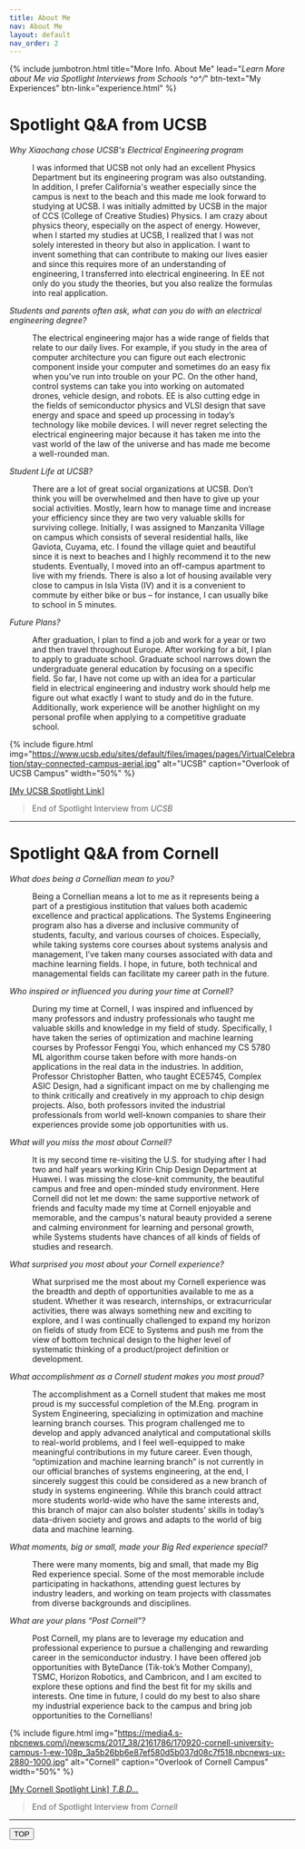 ```yaml
---
title: About Me
nav: About Me
layout: default
nav_order: 2
---
```


{% include jumbotron.html title="More Info. About Me" lead="<i>Learn More about Me via Spotlight Interviews from Schools \^o^/</i>" btn-text="My Experiences" btn-link="experience.html" %}

<h1 class="display-1">Spotlight Q&A from UCSB</h1>

<p class="h3"><i>Why Xiaochang chose UCSB's Electrical Engineering program</i></p>

<p style="padding: 0 40px;">
I was informed that UCSB not only had an excellent Physics Department but its engineering program was also outstanding. In addition, I prefer California's weather especially since the campus is next to the beach and this made me look forward to studying at UCSB. I was initially admitted by UCSB in the major of CCS (College of Creative Studies) Physics. I am crazy about physics theory, especially on the aspect of energy. However, when I started my studies at UCSB, I realized that I was not solely interested in theory but also in application. I want to invent something that can contribute to making our lives easier and since this requires more of an understanding of engineering, I transferred into electrical engineering. In EE not only do you study the theories, but you also realize the formulas into real application.
</p>

<p class="h3"><i>Students and parents often ask, what can you do with an electrical engineering degree?</i></p>

<p style="padding: 0 40px;">
The electrical engineering major has a wide range of fields that relate to our daily lives. For example, if you study in the area of computer architecture you can figure out each electronic component inside your computer and sometimes do an easy fix when you’ve run into trouble on your PC. On the other hand, control systems can take you into working on automated drones, vehicle design, and robots. EE is also cutting edge in the fields of semiconductor physics and VLSI design that save energy and space and speed up processing in today’s technology like mobile devices. I will never regret selecting the electrical engineering major because it has taken me into the vast world of the law of the universe and has made me become a well-rounded man. 
</p>

<p class="h3"><i>Student Life at UCSB?</i></p>

<p style="padding: 0 40px;">
There are a lot of great social organizations at UCSB. Don’t think you will be overwhelmed and then have to give up your social activities. Mostly, learn how to manage time and increase your efficiency since they are two very valuable skills for surviving college. Initially, I was assigned to Manzanita Village on campus which consists of several residential halls, like Gaviota, Cuyama, etc. I found the village quiet and beautiful since it is next to beaches and I highly recommend it to the new students. Eventually, I moved into an off-campus apartment to live with my friends. There is also a lot of housing available very close to campus in Isla Vista (IV) and it is a convenient to commute by either bike or bus – for instance, I can usually bike to school in 5 minutes.
</p>

<p class="h3"><i>Future Plans?</i></p>

<p style="padding: 0 40px;">
After graduation, I plan to find a job and work for a year or two and then travel throughout Europe. After working for a bit, I plan to apply to graduate school. Graduate school narrows down the undergraduate general education by focusing on a specific field. So far, I have not come up with an idea for a particular field in electrical engineering and industry work should help me figure out what exactly I want to study and do in the future. Additionally, work experience will be another highlight on my personal profile when applying to a competitive graduate school.
</p>

{% include figure.html img="https://www.ucsb.edu/sites/default/files/images/pages/VirtualCelebration/stay-connected-campus-aerial.jpg" alt="UCSB" caption="Overlook of UCSB Campus" width="50%" %}

<p class="text-right">
<a href="https://web.ece.ucsb.edu/spotlights/undergrad/#liu" class="text-decoration-none">[My UCSB Spotlight Link]</a>
</p>

<blockquote class="blockquote text-right">
  <footer class="blockquote-footer">End of Spotlight Interview from <i>UCSB</i></footer>
</blockquote>

------

<h1 class="display-1">Spotlight Q&A from Cornell</h1>

<p class="h3"><i>What does being a Cornellian mean to you?</i></p>

<p style="padding: 0 40px;">
Being a Cornellian means a lot to me as it represents being a part of a prestigious institution that values both academic excellence and practical applications. The Systems Engineering program also has a diverse and inclusive community of students, faculty, and various courses of choices. Especially, while taking systems core courses about systems analysis and management, I’ve taken many courses associated with data and machine learning fields. I hope, in future, both technical and managemental fields can facilitate my career path in the future. 
</p>

<p class="h3"><i>Who inspired or influenced you during your time at Cornell?</i></p>

<p style="padding: 0 40px;">
During my time at Cornell, I was inspired and influenced by many professors and industry professionals who taught me valuable skills and knowledge in my field of study. Specifically, I have taken the series of optimization and machine learning courses by Professor Fengqi You, which enhanced my CS 5780 ML algorithm course taken before with more hands-on applications in the real data in the industries. In addition, Professor Christopher Batten, who taught ECE5745, Complex ASIC Design, had a significant impact on me by challenging me to think critically and creatively in my approach to chip design projects. Also, both professors invited the industrial professionals from world well-known companies to share their experiences provide some job opportunities with us. 
</p>

<p class="h3"><i>What will you miss the most about Cornell?</i></p>

<p style="padding: 0 40px;">
It is my second time re-visiting the U.S. for studying after I had two and half years working Kirin Chip Design Department at Huawei. I was missing the close-knit community, the beautiful campus and free and open-minded study environment. Here Cornell did not let me down: the same supportive network of friends and faculty made my time at Cornell enjoyable and memorable, and the campus's natural beauty provided a serene and calming environment for learning and personal growth, while Systems students have chances of all kinds of fields of studies and research.
</p>

<p class="h3"><i>What surprised you most about your Cornell experience?</i></p>

<p style="padding: 0 40px;">
What surprised me the most about my Cornell experience was the breadth and depth of opportunities available to me as a student. Whether it was research, internships, or extracurricular activities, there was always something new and exciting to explore, and I was continually challenged to expand my horizon on fields of study from ECE to Systems and push me from the view of bottom technical design to the higher level of systematic thinking of a product/project definition or development.
</p>

<p class="h3"><i>What accomplishment as a Cornell student makes you most proud?</i></p>

<p style="padding: 0 40px;">
The accomplishment as a Cornell student that makes me most proud is my successful completion of the M.Eng. program in System Engineering, specializing in optimization and machine learning branch courses. This program challenged me to develop and apply advanced analytical and computational skills to real-world problems, and I feel well-equipped to make meaningful contributions in my future career. Even though, “optimization and machine learning branch” is not currently in our official branches of systems engineering, at the end, I sincerely suggest this could be considered as a new branch of study in systems engineering. While this branch could attract more students world-wide who have the same interests and, this branch of major can also bolster students’ skills in today’s data-driven society and grows and adapts to the world of big data and machine learning.
</p>

<p class="h3"><i>What moments, big or small, made your Big Red experience special?</i></p>

<p style="padding: 0 40px;">
There were many moments, big and small, that made my Big Red experience special. Some of the most memorable include participating in hackathons, attending guest lectures by industry leaders, and working on team projects with classmates from diverse backgrounds and disciplines.
</p>

<p class="h3"><i>What are your plans “Post Cornell”?</i></p>

<p style="padding: 0 40px;">
Post Cornell, my plans are to leverage my education and professional experience to pursue a challenging and rewarding career in the semiconductor industry. I have been offered job opportunities with ByteDance (Tik-tok’s Mother Company), TSMC, Horizon Robotics, and Cambricon, and I am excited to explore these options and find the best fit for my skills and interests. One time in future, I could do my best to also share my industrial experience back to the campus and bring job opportunities to the Cornellians!
</p>

{% include figure.html img="https://media4.s-nbcnews.com/j/newscms/2017_38/2161786/170920-cornell-university-campus-1-ew-108p_3a5b26bb6e87ef580d5b037d08c7f518.nbcnews-ux-2880-1000.jpg" alt="Cornell" caption="Overlook of Cornell Campus" width="50%" %}

<p class="text-right">
<a href="#" class="text-decoration-none">[My Cornell Spotlight Link] <i>T.B.D...</i></a>
</p>

<blockquote class="blockquote text-right">
  <footer class="blockquote-footer">End of Spotlight Interview from <i>Cornell</i></footer>
</blockquote>

------

<button id="scroll-to-top" type="button" class="btn btn-link btn-lg" onclick="scrollToTop();" title="Back to Top" aria-label="Back to Top">TOP</button>